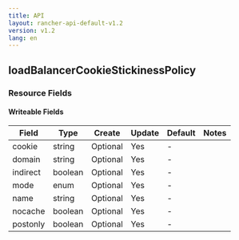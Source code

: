 ```yaml
---
title: API
layout: rancher-api-default-v1.2
version: v1.2
lang: en
---
```


## loadBalancerCookieStickinessPolicy



### Resource Fields

#### Writeable Fields

Field | Type | Create | Update | Default | Notes
---|---|---|---|---|---
cookie | string | Optional | Yes | - | 
domain | string | Optional | Yes | - | 
indirect | boolean | Optional | Yes | - | 
mode | enum | Optional | Yes | - | 
name | string | Optional | Yes | - | 
nocache | boolean | Optional | Yes | - | 
postonly | boolean | Optional | Yes | - | 



<br>
